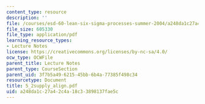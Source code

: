 ```yaml
---
content_type: resource
description: ''
file: /courses/esd-60-lean-six-sigma-processes-summer-2004/a248da1c27a42c4a18c33898137fae5c_5_2supply_align.pdf
file_size: 605330
file_type: application/pdf
learning_resource_types:
- Lecture Notes
license: https://creativecommons.org/licenses/by-nc-sa/4.0/
ocw_type: OCWFile
parent_title: Lecture Notes
parent_type: CourseSection
parent_uid: 3f7b5a49-6215-45bb-6b4a-77385f498c34
resourcetype: Document
title: 5_2supply_align.pdf
uid: a248da1c-27a4-2c4a-18c3-3898137fae5c
---
```

